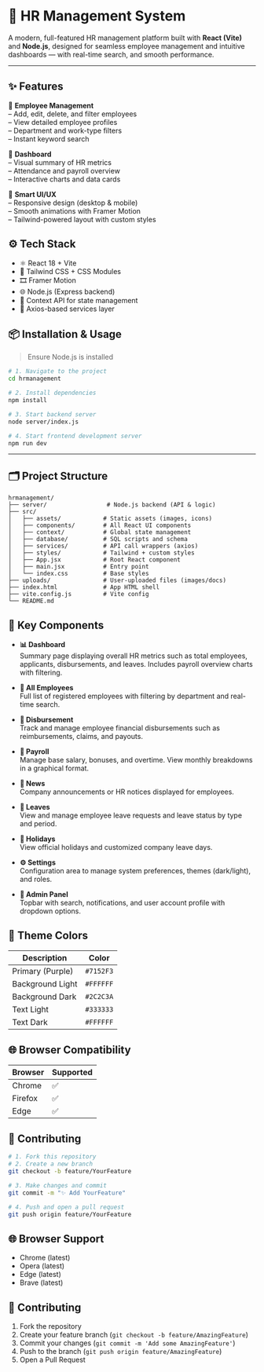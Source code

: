 # 💼 HR Management System

A modern, full-featured HR management platform built with **React (Vite)** and **Node.js**, designed for seamless employee management and intuitive dashboards — with real-time search, and smooth performance.

---

## ✨ Features

🔹 **Employee Management**  
– Add, edit, delete, and filter employees  
– View detailed employee profiles  
– Department and work-type filters  
– Instant keyword search  

🔹 **Dashboard**  
– Visual summary of HR metrics  
– Attendance and payroll overview  
– Interactive charts and data cards  

🔹 **Smart UI/UX**  
– Responsive design (desktop & mobile)  
– Smooth animations with Framer Motion  
– Tailwind-powered layout with custom styles  



## ⚙️ Tech Stack

- ⚛️ React 18 + Vite  
- 🎨 Tailwind CSS + CSS Modules  
- 🎞️ Framer Motion  
- 🌐 Node.js (Express backend)  
- 🧠 Context API for state management  
- 🔁 Axios-based services layer  



## 📦 Installation & Usage

> Ensure Node.js is installed

```bash
# 1. Navigate to the project
cd hrmanagement

# 2. Install dependencies
npm install

# 3. Start backend server
node server/index.js

# 4. Start frontend development server
npm run dev
```

---

## 🗂️ Project Structure

```
hrmanagement/
├── server/                 # Node.js backend (API & logic)
├── src/
│   ├── assets/            # Static assets (images, icons)
│   ├── components/        # All React UI components
│   ├── context/           # Global state management
│   ├── database/          # SQL scripts and schema
│   ├── services/          # API call wrappers (axios)
│   ├── styles/            # Tailwind + custom styles
│   ├── App.jsx            # Root React component
│   ├── main.jsx           # Entry point
│   └── index.css          # Base styles
├── uploads/               # User-uploaded files (images/docs)
├── index.html             # App HTML shell
├── vite.config.js         # Vite config
└── README.md
```



## 📌 Key Components

- **📊 Dashboard**  
  Summary page displaying overall HR metrics such as total employees, applicants, disbursements, and leaves. Includes payroll overview charts with filtering.

- **👥 All Employees**  
  Full list of registered employees with filtering by department and real-time search.

- **💸 Disbursement**  
  Track and manage employee financial disbursements such as reimbursements, claims, and payouts.

- **📁 Payroll**  
  Manage base salary, bonuses, and overtime. View monthly breakdowns in a graphical format.

- **📰 News**  
  Company announcements or HR notices displayed for employees.

- **🌿 Leaves**  
  View and manage employee leave requests and leave status by type and period.

- **📅 Holidays**  
  View official holidays and customized company leave days.

- **⚙️ Settings**  
  Configuration area to manage system preferences, themes (dark/light), and roles.

- **👤 Admin Panel**  
  Topbar with search, notifications, and user account profile with dropdown options.



## 🎨 Theme Colors

| Description        | Color        |
|--------------------|--------------|
| Primary (Purple)   | `#7152F3`    |
| Background Light   | `#FFFFFF`    |
| Background Dark    | `#2C2C3A`    |
| Text Light         | `#333333`    |
| Text Dark          | `#FFFFFF`    |



## 🌐 Browser Compatibility

| Browser      | Supported |
|--------------|-----------|
| Chrome       | ✅         |
| Firefox      | ✅         |
| Edge         | ✅         |



## 🤝 Contributing

```bash
# 1. Fork this repository
# 2. Create a new branch
git checkout -b feature/YourFeature

# 3. Make changes and commit
git commit -m "✨ Add YourFeature"

# 4. Push and open a pull request
git push origin feature/YourFeature
```



## 🌐 Browser Support

- Chrome (latest)
- Opera (latest)
- Edge (latest)
- Brave (latest)

## 🤝 Contributing

1. Fork the repository
2. Create your feature branch (`git checkout -b feature/AmazingFeature`)
3. Commit your changes (`git commit -m 'Add some AmazingFeature'`)
4. Push to the branch (`git push origin feature/AmazingFeature`)
5. Open a Pull Request

